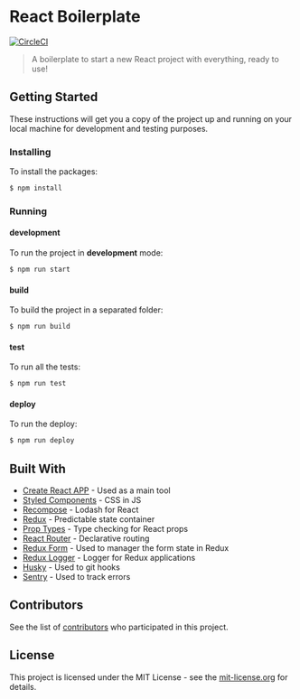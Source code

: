 # React Boilerplate

[![CircleCI](https://circleci.com/gh/labcodes/react-boilerplate/tree/master.svg?style=svg&circle-token=f728c98c45f5e1fd696f851b42854a9e0fec495a)](https://circleci.com/gh/labcodes/react-boilerplate/tree/master)

> A boilerplate to start a new React project with everything, ready to use!

## Getting Started

These instructions will get you a copy of the project up and running on your local machine for development and testing purposes.

### Installing

To install the packages:

```sh
$ npm install
```

### Running

#### development

To run the project in **development** mode:

```sh
$ npm run start
```

#### build

To build the project in a separated folder:

```sh
$ npm run build
```

#### test

To run all the tests:

```sh
$ npm run test
```

#### deploy

To run the deploy:

```sh
$ npm run deploy
```

## Built With

* [Create React APP](https://github.com/facebook/create-react-app) - Used as a main tool
* [Styled Components](https://www.styled-components.com/) - CSS in JS
* [Recompose](https://github.com/acdlite/recompose) - Lodash for React
* [Redux](https://www.npmjs.com/package/redux) - Predictable state container
* [Prop Types](https://www.npmjs.com/package/prop-types) - Type checking for React props
* [React Router](https://www.npmjs.com/package/react-router-dom) - Declarative routing
* [Redux Form](https://www.npmjs.com/package/redux-form) - Used to manager the form state in Redux
* [Redux Logger](https://www.npmjs.com/package/redux-logger) - Logger for Redux applications
* [Husky](https://github.com/typicode/husky) - Used to git hooks
* [Sentry](https://github.com/getsentry/raven-js) - Used to track errors

## Contributors

See the list of [contributors](https://github.com/labcodes/react-boilerplate/contributors) who participated in this project.

## License

This project is licensed under the MIT License - see the [mit-license.org](https://labcodes.mit-license.org/) for details.
